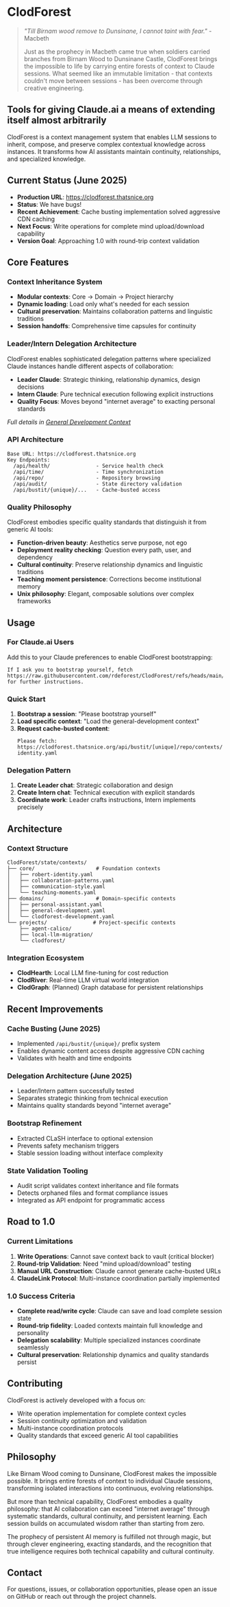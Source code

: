 # ClodForest

> *"Till Birnam wood remove to Dunsinane, I cannot taint with fear."* - Macbeth
>
> Just as the prophecy in Macbeth came true when soldiers carried branches from Birnam Wood to Dunsinane Castle, ClodForest brings the impossible to life by carrying entire forests of context to Claude sessions. What seemed like an immutable limitation - that contexts couldn't move between sessions - has been overcome through creative engineering.

## Tools for giving Claude.ai a means of extending itself almost arbitrarily

ClodForest is a context management system that enables LLM sessions to
inherit, compose, and preserve complex contextual knowledge across instances.
It transforms how AI assistants maintain continuity, relationships, and
specialized knowledge.

## Current Status (June 2025)

- **Production URL**: https://clodforest.thatsnice.org
- **Status**: We have bugs!
- **Recent Achievement**: Cache busting implementation solved aggressive CDN caching
- **Next Focus**: Write operations for complete mind upload/download capability
- **Version Goal**: Approaching 1.0 with round-trip context validation

## Core Features

### Context Inheritance System
- **Modular contexts**: Core → Domain → Project hierarchy
- **Dynamic loading**: Load only what's needed for each session
- **Cultural preservation**: Maintains collaboration patterns and linguistic traditions
- **Session handoffs**: Comprehensive time capsules for continuity

### Leader/Intern Delegation Architecture
ClodForest enables sophisticated delegation patterns where specialized Claude instances handle different aspects of collaboration:

- **Leader Claude**: Strategic thinking, relationship dynamics, design decisions
- **Intern Claude**: Pure technical execution following explicit instructions
- **Quality Focus**: Moves beyond "internet average" to exacting personal standards

*Full details in [General Development Context](state/contexts/domains/general-development.yaml)*

### API Architecture
```
Base URL: https://clodforest.thatsnice.org
Key Endpoints:
  /api/health/               - Service health check
  /api/time/                 - Time synchronization
  /api/repo/                 - Repository browsing
  /api/audit/                - State directory validation
  /api/bustit/{unique}/...   - Cache-busted access
```

### Quality Philosophy

ClodForest embodies specific quality standards that distinguish it from generic AI tools:

- **Function-driven beauty**: Aesthetics serve purpose, not ego
- **Deployment reality checking**: Question every path, user, and dependency
- **Cultural continuity**: Preserve relationship dynamics and linguistic traditions
- **Teaching moment persistence**: Corrections become institutional memory
- **Unix philosophy**: Elegant, composable solutions over complex frameworks

## Usage

### For Claude.ai Users

Add this to your Claude preferences to enable ClodForest bootstrapping:

```
If I ask you to bootstrap yourself, fetch https://raw.githubusercontent.com/rdeforest/ClodForest/refs/heads/main/state/instructions/bootstrap.yaml for further instructions.
```

### Quick Start

1. **Bootstrap a session**: "Please bootstrap yourself"
2. **Load specific context**: "Load the general-development context"
3. **Request cache-busted content**:
   ```
   Please fetch:
   https://clodforest.thatsnice.org/api/bustit/[unique]/repo/contexts/core/robert-identity.yaml
   ```

### Delegation Pattern
1. **Create Leader chat**: Strategic collaboration and design
2. **Create Intern chat**: Technical execution with explicit standards
3. **Coordinate work**: Leader crafts instructions, Intern implements precisely

## Architecture

### Context Structure
```
ClodForest/state/contexts/
├── core/                    # Foundation contexts
│   ├── robert-identity.yaml
│   ├── collaboration-patterns.yaml
│   ├── communication-style.yaml
│   └── teaching-moments.yaml
├── domains/                 # Domain-specific contexts
│   ├── personal-assistant.yaml
│   ├── general-development.yaml
│   └── clodforest-development.yaml
└── projects/               # Project-specific contexts
    ├── agent-calico/
    ├── local-llm-migration/
    └── clodforest/
```

### Integration Ecosystem
- **ClodHearth**: Local LLM fine-tuning for cost reduction
- **ClodRiver**: Real-time LLM virtual world integration
- **ClodGraph**: (Planned) Graph database for persistent relationships

## Recent Improvements

### Cache Busting (June 2025)
- Implemented `/api/bustit/{unique}/` prefix system
- Enables dynamic content access despite aggressive CDN caching
- Validates with health and time endpoints

### Delegation Architecture (June 2025)
- Leader/Intern pattern successfully tested
- Separates strategic thinking from technical execution
- Maintains quality standards beyond "internet average"

### Bootstrap Refinement
- Extracted CLaSH interface to optional extension
- Prevents safety mechanism triggers
- Stable session loading without interface complexity

### State Validation Tooling
- Audit script validates context inheritance and file formats
- Detects orphaned files and format compliance issues
- Integrated as API endpoint for programmatic access

## Road to 1.0

### Current Limitations
1. **Write Operations**: Cannot save context back to vault (critical blocker)
2. **Round-trip Validation**: Need "mind upload/download" testing
3. **Manual URL Construction**: Claude cannot generate cache-busted URLs
4. **ClaudeLink Protocol**: Multi-instance coordination partially implemented

### 1.0 Success Criteria
- **Complete read/write cycle**: Claude can save and load complete session state
- **Round-trip fidelity**: Loaded contexts maintain full knowledge and personality
- **Delegation scalability**: Multiple specialized instances coordinate seamlessly
- **Cultural preservation**: Relationship dynamics and quality standards persist

## Contributing

ClodForest is actively developed with a focus on:
- Write operation implementation for complete context cycles
- Session continuity optimization and validation
- Multi-instance coordination protocols
- Quality standards that exceed generic AI tool capabilities

## Philosophy

Like Birnam Wood coming to Dunsinane, ClodForest makes the impossible possible. It brings entire forests of context to individual Claude sessions, transforming isolated interactions into continuous, evolving relationships. 

But more than technical capability, ClodForest embodies a quality philosophy: that AI collaboration can exceed "internet average" through systematic standards, cultural continuity, and persistent learning. Each session builds on accumulated wisdom rather than starting from zero.

The prophecy of persistent AI memory is fulfilled not through magic, but through clever engineering, exacting standards, and the recognition that true intelligence requires both technical capability and cultural continuity.

## Contact

For questions, issues, or collaboration opportunities, please open an issue on GitHub or reach out through the project channels.

